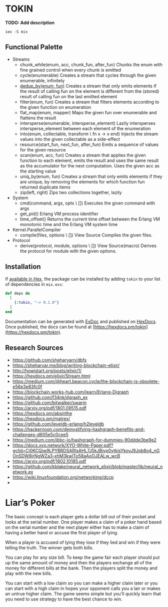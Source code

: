 # TOKIN

**TODO: Add description**

`iex -S mix`

## Functional Palette

* Streams
  * chunk_while(enum, acc, chunk_fun, after_fun)
    Chunks the enum with fine grained control when every chunk is emitted
  * cycle(enumerable)
    Creates a stream that cycles through the given enumerable, infinitely
  * [dedup_by(enum, fun)](https://hexdocs.pm/elixir/Stream.html#dedup_by/2)
    Creates a stream that only emits elements if the result of calling fun on the element is different from the (stored) result of calling fun on the last emitted element
  * filter(enum, fun)
    Creates a stream that filters elements according to the given function on enumeration
  * flat_map(enum, mapper)
    Maps the given fun over enumerable and flattens the result
  * intersperse(enumerable, intersperse_element)
    Lazily intersperses intersperse_element between each element of the enumeration
  * into(enum, collectable, transform \\ fn x -> x end)
    Injects the stream values into the given collectable as a side-effect
  * resource(start_fun, next_fun, after_fun)
    Emits a sequence of values for the given resource
  * scan(enum, acc, fun)
    Creates a stream that applies the given function to each element, emits the result and uses the same result as the accumulator for the next computation. Uses the given acc as the starting value
  * uniq_by(enum, fun)
    Creates a stream that only emits elements if they are unique, by removing the elements for which function fun returned duplicate items
  * zip(left, right)
    Zips two collections together, lazily
* System
  * cmd(command, args, opts \\ [])
    Executes the given command with args
  * get_pid()
    Erlang VM process identifier
  * time_offset()
    Returns the current time offset between the Erlang VM monotonic time and the Erlang VM system time
* Kernel.ParallelCompiler
  * compile(files, options \\ []) View Source
    Compiles the given files.
* Protocol
  * derive(protocol, module, options \\ []) View Source(macro)
    Derives the protocol for module with the given options.

## Installation

If [available in Hex](https://hex.pm/docs/publish), the package can be installed
by adding `tokin` to your list of dependencies in `mix.exs`:

```elixir
def deps do
  [
    {:tokin, "~> 0.1.0"}
  ]
end
```

Documentation can be generated with [ExDoc](https://github.com/elixir-lang/ex_doc)
and published on [HexDocs](https://hexdocs.pm). Once published, the docs can
be found at [https://hexdocs.pm/tokin](https://hexdocs.pm/tokin).

## Research Sources

* https://github.com/sheharyarn/dbfs
* https://sheharyar.me/blog/writing-blockchain-elixir/
* http://howistart.org/posts/elixir/1/
* https://hexdocs.pm/elixir/Stream.html
* https://medium.com/@heart.beacon.cycle/the-blockchain-is-obsolete-e56e3e83fc0f
* https://blockchain.works-hub.com/learn/Erlang-Digraph
* https://github.com/f34nk/dgraph_ex
* https://github.com/bitwalker/swarm
* https://arxiv.org/pdf/1801.09515.pdf
* https://hexdocs.pm/absinthe
* https://hexdocs.pm/matrex/
* https://github.com/leveldb-erlang/h2leveldb
* https://hackernoon.com/demystifying-hashgraph-benefits-and-challenges-d605e5c0cee5
* https://medium.com/ibbc-io/hashgraph-for-dummies-90ddde3be9e2
* https://docs.xyo.network/XYO-White-Paper.pdf?gclid=Cj0KCQjw9LPYBRDSARIsAHL7J5kJBiyp0ytkisYkovJ9Jqb8o4_nGOnSDW8jrNgWZa3-xhM3kwlTo58aAoOJEALw_wcB
* https://arxiv.org/pdf/1802.10185.pdf
* https://github.com/kblake/neural_network_elixir/blob/master/lib/neural_network.ex
* https://wiki.linuxfoundation.org/networking/dccp
*

# Liar’s Poker

The basic concept is each player gets a dollar bill out of their pocket and looks at the serial number. One player makes a claim of a poker hand based on the serial number and the next player either has to make a claim of having a better hand or accuse the first player of lying.

When a player is accused of lying they lose if they lied and win if they were telling the truth. The winner gets both bills.

You can play for any size bill. To keep the game fair each player should put up the same amount of money and then the players exchange all of the money for different bills at the bank. Then the players split the money and play with the new bills.

You can start with a low claim so you can make a higher claim later or you can start with a high claim in hopes your opponent calls you a lair or makes an untrue higher claim. The game seems simple but you’ll quickly learn that you need to use strategy to have the best chance to win.

